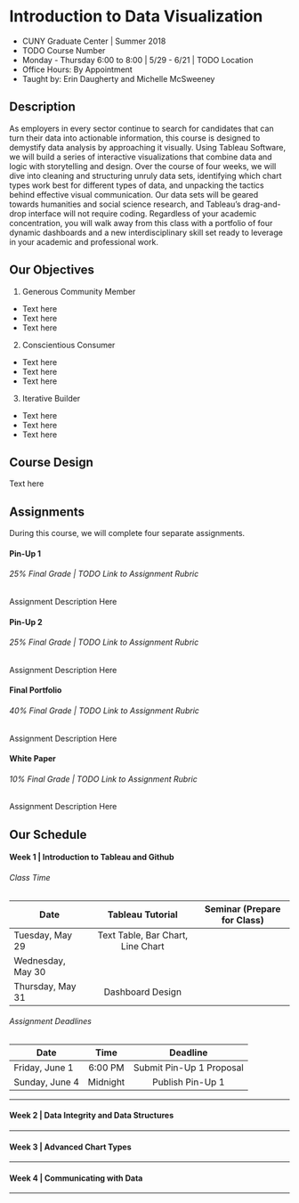 # Introduction to Data Visualization
- CUNY Graduate Center | Summer 2018
- TODO Course Number
- Monday - Thursday 6:00 to 8:00 | 5/29 - 6/21 | TODO Location
- Office Hours: By Appointment
- Taught by: Erin Daugherty and Michelle McSweeney

## Description
As employers in every sector continue to search for candidates that can turn their data into actionable information, this course is designed to demystify data analysis by approaching it visually. Using Tableau Software, we will build a series of interactive visualizations that combine data and logic with storytelling and design. Over the course of four weeks, we will dive into cleaning and structuring unruly data sets, identifying which chart types work best for different types of data, and unpacking the tactics behind effective visual communication. Our data sets will be geared towards humanities and social science research, and Tableau’s drag-and-drop interface will not require coding. Regardless of your academic concentration, you will walk away from this class with a portfolio of four dynamic dashboards and a new interdisciplinary skill set ready to leverage in your academic and professional work.

## Our Objectives
1. Generous Community Member
- Text here
- Text here
- Text here

2. Conscientious Consumer
- Text here
- Text here
- Text here

3. Iterative Builder
- Text here
- Text here
- Text here

## Course Design
Text here

## Assignments
During this course, we will complete four separate assignments. 

#### Pin-Up 1
###### 25% Final Grade | TODO Link to Assignment Rubric
Assignment Description Here

#### Pin-Up 2
###### 25% Final Grade | TODO Link to Assignment Rubric
Assignment Description Here

#### Final Portfolio 
###### 40% Final Grade | TODO Link to Assignment Rubric
Assignment Description Here

#### White Paper 
###### 10% Final Grade | TODO Link to Assignment Rubric
Assignment Description Here

## Our Schedule


#### Week 1 | Introduction to Tableau and Github
###### Class Time

| Date              | Tableau Tutorial                    | Seminar (Prepare for Class) |
| -------------     | :-------------:                     | :-------------:             |        
| Tuesday, May 29   | Text Table, Bar Chart, Line Chart   |                             |
| Wednesday, May 30 |                                     |                             |
| Thursday, May 31  | Dashboard Design                    |                             |

###### Assignment Deadlines

| Date              | Time                    | Deadline                            |
| -------------     |:-------------:          | :-------------:                     |
| Friday, June 1    | 6:00 PM                 | Submit Pin-Up 1 Proposal            |
| Sunday, June 4    | Midnight                | Publish Pin-Up 1                    |

***

#### Week 2 | Data Integrity and Data Structures




***

#### Week 3 | Advanced Chart Types



***

#### Week 4 | Communicating with Data

***




